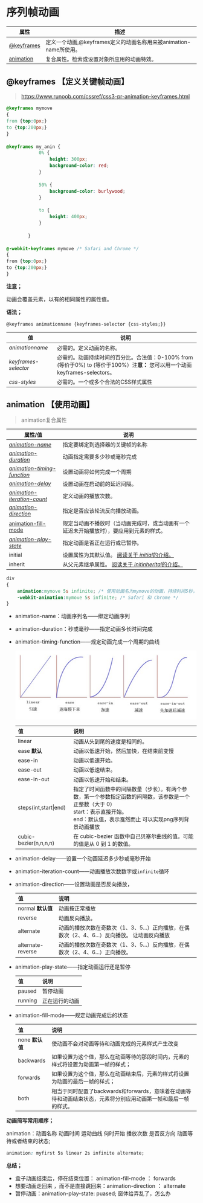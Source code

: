 # 序列帧动画

| 属性                                                         | 描述                                                         |
| ------------------------------------------------------------ | ------------------------------------------------------------ |
| [@keyframes](https://www.runoob.com/cssref/css3-pr-animation-keyframes.html) | 定义一个动画,@keyframes定义的动画名称用来被animation-name所使用。 |
| [animation](https://www.runoob.com/cssref/css3-pr-animation.html) | 复合属性。检索或设置对象所应用的动画特效。                   |

## @keyframes 【定义关键帧动画】

> https://www.runoob.com/cssref/css3-pr-animation-keyframes.html

```css
@keyframes mymove
{
from {top:0px;}
to {top:200px;}
}

@keyframes my_anin {
            0% {
                height: 300px;
                background-color: red;
            }

            50% {
                background-color: burlywood;
            }

            to {
                height: 400px;
            }

        }

@-webkit-keyframes mymove /* Safari and Chrome */
{
from {top:0px;}
to {top:200px;}
}
```

**注意；**

动画会覆盖元素，以有的相同属性的属性值。

**语法；**

```
@keyframes animationname {keyframes-selector {css-styles;}}
```

| 值                   | 说明                                                         |
| -------------------- | ------------------------------------------------------------ |
| *animationname*      | 必需的。定义动画的名称。                                     |
| *keyframes-selector* | 必需的。动画持续时间的百分比。合法值：0-100% from (等价于0%) to (等价于100%）注**意：** 您可以用一个动画keyframes-selectors。 |
| *css-styles*         | 必需的。一个或多个合法的CSS样式属性                          |



## animation 【使用动画】

> animation复合属性

| 属性/值                                                      | 说明                                                         |
| ------------------------------------------------------------ | ------------------------------------------------------------ |
| *[animation-name](https://www.runoob.com/cssref/css3-pr-animation-name.html)* | 指定要绑定到选择器的关键帧的名称                             |
| *[animation-duration](https://www.runoob.com/cssref/css3-pr-animation-duration.html)* | 动画指定需要多少秒或毫秒完成                                 |
| *[animation-timing-function](https://www.runoob.com/cssref/css3-pr-animation-timing-function.html)* | 设置动画将如何完成一个周期                                   |
| *[animation-delay](https://www.runoob.com/cssref/css3-pr-animation-delay.html)* | 设置动画在启动前的延迟间隔。                                 |
| *[animation-iteration-count](https://www.runoob.com/cssref/css3-pr-animation-iteration-count.html)* | 定义动画的播放次数。                                         |
| *[animation-direction](https://www.runoob.com/cssref/css3-pr-animation-direction.html)* | 指定是否应该轮流反向播放动画。                               |
| [animation-fill-mode](https://www.runoob.com/cssref/css3-pr-animation-fill-mode.html) | 规定当动画不播放时（当动画完成时，或当动画有一个延迟未开始播放时），要应用到元素的样式。 |
| *[animation-play-state](https://www.runoob.com/cssref/css3-pr-animation-play-state.html)* | 指定动画是否正在运行或已暂停。                               |
| initial                                                      | 设置属性为其默认值。 [阅读关于 *initial*的介绍。](https://www.runoob.com/cssref/css-initial.html) |
| inherit                                                      | 从父元素继承属性。 [阅读关于 *initinherital*的介绍。](https://www.runoob.com/cssref/css-inherit.html) |

```css
div
{
    animation:mymove 5s infinite; /* 使用动画名为mymove的动画，持续时间5秒，重复次数为一直重复 */
    -webkit-animation:mymove 5s infinite; /* Safari 和 Chrome */
}
```

- animation-name：动画序列名——绑定动画序列

- animation-duration：秒或毫秒——指定动画多长时间完成

- animation-timing-function——规定动画完成一个周期的曲线

  ![1498445454760](keyframes-images/1498445454760.png)

  | 值                    | 说明                                                         |
  | --------------------- | ------------------------------------------------------------ |
  | linear                | 动画从头到尾的速度是相同的。                                 |
  | ease  **默认**        | 动画以低速开始，然后加快，在结束前变慢                       |
  | ease-in               | 动画以低速开始。                                             |
  | ease-out              | 动画以低速结束。                                             |
  | ease-in-out           | 动画以低速开始和结束。                                       |
  | steps(int,start\|end) | 指定了时间函数中的间隔数量（步长）。有两个参数，第一个参数指定函数的间隔数，该参数是一个正整数（大于 0）<br/> start：表示直接开始。<br/> end：默认值，表示戛然而止 可以实现png序列背景动画播放 |
  | cubic-bezier(n,n,n,n) | 在 cubic-bezier 函数中自己贝塞尔曲线的值。可能的值是从 0 到 1 的数值。 |

- animation-delay——设置一个动画延迟多少秒或毫秒开始

- animation-iteration-count——动画播放次数数字或`infinite`循环

- animation-direction——设置动画是否反向播放，

  | 值                  | 说明                                                         |
  | ------------------- | ------------------------------------------------------------ |
  | normal   **默认值** | 动画按正常播放                                               |
  | reverse             | 动画反向播放。                                               |
  | alternate           | 动画的播放次数在奇数次（1、3、5...）正向播放，在偶数次（2、4、6...）反向播放。 让动画反向播放 |
  | alternate-reverse   | 动画的播放次数在奇数次（1、3、5...）反向播放，在偶数次（2、4、6...）正向播放。 |

- animation-play-state——指定动画运行还是暂停

  | 值      | 说明           |
  | ------- | -------------- |
  | paused  | 暂停动画       |
  | running | 正在运行的动画 |

- animation-fill-mode——规定动画完成后的状态

  | 值              | 说明                                                         |
  | --------------- | ------------------------------------------------------------ |
  | none **默认值** | 使动画不会对动画等待和动画完成的元素样式产生改变             |
  | backwards       | 如果设置为这个值，那么在动画等待的那段时间内，元素的样式将设置为动画第一帧的样式； |
  | forwards        | 如果设置为这个值，那么在动画结束后，元素的样式将设置为动画的最后一帧的样式； |
  | both            | 相当于同时配置了backwards和forwards，意味着在动画等待和动画结束状态，元素将分别应用动画第一帧和最后一帧的样式。 |

**动画简写常用顺序；**

animation：动画名称 动画时间 运动曲线  何时开始  播放次数  是否反方向  动画等待或者结束的状态;

```css
animation: myfirst 5s linear 2s infinite alternate;
```



**总结；**

- 盒子动画结束后，停在结束位置：  animation-fill-mode  ：   forwards 
- 想要动画走回来 ，而不是直接跳回来：animation-direction   ：  alternate  
- 暂停动画：animation-play-state:   puased;   窗体给弄乱了，怎么办

